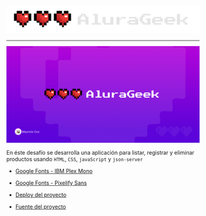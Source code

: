 <div style="text-align: center;">
  <img src="./images/aluraGeek-logo.svg" alt="Logo de AluraGeek">
</div>

<hr>

![](./images/aluraGeek-challenge.jpg)

En éste desafío se desarrolla una aplicación para listar, registrar y eliminar productos usando ``HTML``, ``CSS``, ``javaScript`` y ``json-server``

- <a href="https://fonts.google.com/specimen/IBM+Plex+Mono?query=ibm+plex+mono" target="_blank" rel="noopener noreferrer">Google  Fonts - IBM Plex Mono</a>

- <a href="https://fonts.google.com/specimen/Pixelify+Sans?query=pixel" target="_blank" rel="noopener noreferrer">Google  Fonts - Pixelify Sans</a>

- <a href="https://coxmau77.github.io/alurageek-challenge/" target="_blank" rel="noopener noreferrer">Deploy del proyecto</a>

- <a href="https://github.com/coxmau77/alurageek-challenge" target="_blank" rel="noopener noreferrer">Fuente del proyecto</a>

